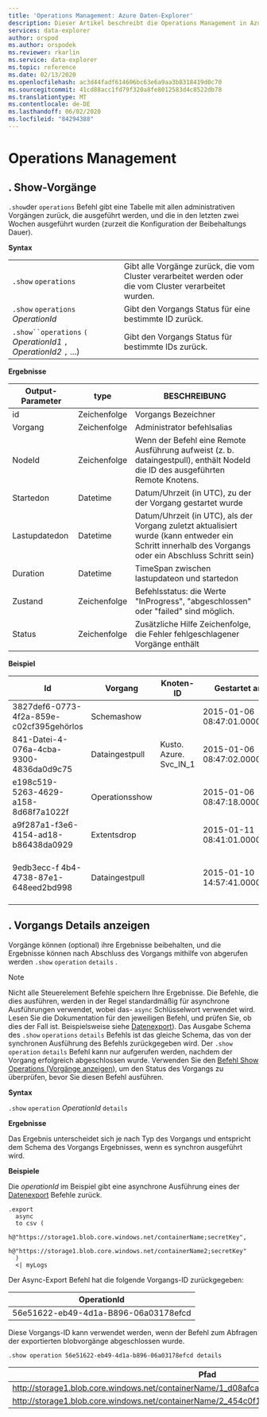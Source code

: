 ```yaml
---
title: 'Operations Management: Azure Daten-Explorer'
description: Dieser Artikel beschreibt die Operations Management in Azure Daten-Explorer.
services: data-explorer
author: orspod
ms.author: orspodek
ms.reviewer: rkarlin
ms.service: data-explorer
ms.topic: reference
ms.date: 02/13/2020
ms.openlocfilehash: ac3d44fadf614606bc63e6a9aa3b8318419d0c70
ms.sourcegitcommit: 41cd88acc1fd79f320a8fe8012583d4c8522db78
ms.translationtype: MT
ms.contentlocale: de-DE
ms.lasthandoff: 06/02/2020
ms.locfileid: "84294388"
---
```

# <a name="operations-management"></a>Operations Management

## <a name="show-operations"></a>. Show-Vorgänge 

`.show`der `operations` Befehl gibt eine Tabelle mit allen administrativen Vorgängen zurück, die ausgeführt werden, und die in den letzten zwei Wochen ausgeführt wurden (zurzeit die Konfiguration der Beibehaltungs Dauer).

**Syntax**

|||
|---|---| 
|`.show` `operations`              |Gibt alle Vorgänge zurück, die vom Cluster verarbeitet werden oder die vom Cluster verarbeitet wurden.
|`.show` `operations` *OperationId*|Gibt den Vorgangs Status für eine bestimmte ID zurück. 
|`.show``operations` `(` *OperationId1* `,` *OperationId2* `,` ...)|Gibt den Vorgangs Status für bestimmte IDs zurück.

**Ergebnisse**
 
|Output-Parameter |type |BESCHREIBUNG
|---|---|---
|id |Zeichenfolge |Vorgangs Bezeichner
|Vorgang |Zeichenfolge |Administrator befehlsalias
|NodeId |Zeichenfolge |Wenn der Befehl eine Remote Ausführung aufweist (z. b. dataingestpull), enthält NodeId die ID des ausgeführten Remote Knotens.
|Startedon |Datetime |Datum/Uhrzeit (in UTC), zu der der Vorgang gestartet wurde
|Lastupdatedon |Datetime |Datum/Uhrzeit (in UTC), als der Vorgang zuletzt aktualisiert wurde (kann entweder ein Schritt innerhalb des Vorgangs oder ein Abschluss Schritt sein)
|Duration |Datetime |TimeSpan zwischen lastupdateon und startedon
|Zustand |Zeichenfolge |Befehlsstatus: die Werte "InProgress", "abgeschlossen" oder "failed" sind möglich.
|Status |Zeichenfolge |Zusätzliche Hilfe Zeichenfolge, die Fehler fehlgeschlagener Vorgänge enthält
 
**Beispiel**
 
|Id |Vorgang |Knoten-ID |Gestartet am |Zuletzt aktualisiert am |Duration |Zustand |Status 
|--|--|--|--|--|--|--|--
|3827def6-0773-4f2a-859e-c02cf395gehörlos |Schemashow | |2015-01-06 08:47:01.0000000 |2015-01-06 08:47:01.0000000 |0001-01-01 00:00:00.0000000 |Abgeschlossen |
|841-Datei-4-076a-4cba-9300-4836da0d9c75 |Dataingestpull |Kusto. Azure. Svc_IN_1 |2015-01-06 08:47:02.0000000 |2015-01-06 08:48:19.0000000 |0001-01-01 00:01:17.0000000 |Abgeschlossen |
|e198c519-5263-4629-a158-8d68f7a1022f |Operationsshow | |2015-01-06 08:47:18.0000000 |2015-01-06 08:47:18.0000000 |0001-01-01 00:00:00.0000000 |Abgeschlossen |
|a9f287a1-f3e6-4154-ad18-b86438da0929 |Extentsdrop | |2015-01-11 08:41:01.0000000 |0001-01-01 00:00:00.0000000 |0001-01-01 00:00:00.0000000 |InProgress |
|9edb3ecc-f 4b4-4738-87e1-648eed2bd998 |Dataingestpull | |2015-01-10 14:57:41.0000000 |2015-01-10 14:57:41.0000000 |0001-01-01 00:00:00.0000000 |Failed |Die Sammlung wurde geändert. Der Enumerationsvorgang kann nicht ausgeführt werden.

## <a name="show-operation-details"></a>. Vorgangs Details anzeigen

Vorgänge können (optional) ihre Ergebnisse beibehalten, und die Ergebnisse können nach Abschluss des Vorgangs mithilfe von abgerufen werden `.show` `operation` `details` .

> [!NOTE]
> Nicht alle Steuerelement Befehle speichern Ihre Ergebnisse. Die Befehle, die dies ausführen, werden in der Regel standardmäßig für asynchrone Ausführungen verwendet, wobei das- `async` Schlüsselwort verwendet wird. Lesen Sie die Dokumentation für den jeweiligen Befehl, und prüfen Sie, ob dies der Fall ist. Beispielsweise siehe [Datenexport](data-export/index.md)).
> Das Ausgabe Schema des `.show` `operations` `details` Befehls ist das gleiche Schema, das von der synchronen Ausführung des Befehls zurückgegeben wird.
> Der `.show` `operation` `details` Befehl kann nur aufgerufen werden, nachdem der Vorgang erfolgreich abgeschlossen wurde. Verwenden Sie den [Befehl Show Operations (Vorgänge anzeigen](#show-operations)), um den Status des Vorgangs zu überprüfen, bevor Sie diesen Befehl ausführen.

**Syntax**

`.show` `operation` *OperationId* `details`

**Ergebnisse**

Das Ergebnis unterscheidet sich je nach Typ des Vorgangs und entspricht dem Schema des Vorgangs Ergebnisses, wenn es synchron ausgeführt wird.

**Beispiele**

Die *operationId* im Beispiel gibt eine asynchrone Ausführung eines der [Datenexport](../management/data-export/index.md) Befehle zurück.

```kusto 
.export 
  async 
  to csv ( 
    h@"https://storage1.blob.core.windows.net/containerName;secretKey", 
    h@"https://storage1.blob.core.windows.net/containerName2;secretKey" 
  ) 
  <| myLogs 
```

Der Async-Export Befehl hat die folgende Vorgangs-ID zurückgegeben:

|OperationId|
|---|
|56e51622-eb49-4d1a-B896-06a03178efcd|

Diese Vorgangs-ID kann verwendet werden, wenn der Befehl zum Abfragen der exportierten blobvorgänge abgeschlossen wurde. 

```kusto
.show operation 56e51622-eb49-4d1a-b896-06a03178efcd details 
```

|Pfad|Numrecords |
|---|---|
|http://storage1.blob.core.windows.net/containerName/1_d08afcae2f044c1092b279412dcb571b.csv|10|
|http://storage1.blob.core.windows.net/containerName/2_454c0f1359e24795b6529da8a0101330.csv|15|

